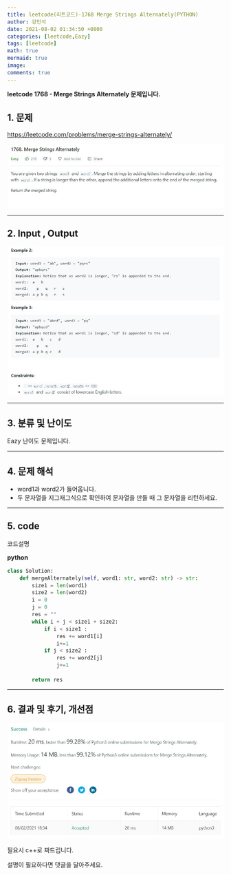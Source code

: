 ```yaml
---
title: leetcode(리트코드)-1768 Merge Strings Alternately(PYTHON)
author: 강민석
date: 2021-08-02 01:34:50 +0800
categories: [leetcode,Eazy]
tags: [leetcode]
math: true
mermaid: true
image: 
comments: true
---
```


**leetcode 1768 - Merge Strings Alternately  문제입니다.**

## 1. 문제
<https://leetcode.com/problems/merge-strings-alternately/> 

![](/assets/img/sample/leetcode/1768/Problem.JPG)

-----  

## 2. Input , Output

![](/assets/img/sample/leetcode/1768/input.JPG)  


-----  

## 3. 분류 및 난이도

Eazy 난이도 문제입니다.  


-----  

## 4. 문제 해석

- word1과 word2가 들어옵니다. 
- 두 문자열을 지그재그식으로 확인하여 문자열을 만들 때 그 문자열을 리턴하세요.





-----  

## 5. code  

코드설명


**python**

```python
class Solution:
    def mergeAlternately(self, word1: str, word2: str) -> str:
        size1 = len(word1)
        size2 = len(word2)
        i = 0
        j = 0
        res = ""
        while i + j < size1 + size2:
            if i < size1 : 
                res += word1[i]
                i+=1
            if j < size2 : 
                res += word2[j]
                j+=1
                
        return res              
```


-----

## 6. 결과 및 후기, 개선점



![](/assets/img/sample/leetcode/1768/result.JPG)  


필요시 c++로 짜드립니다.

설명이 필요하다면 댓글을 달아주세요.


